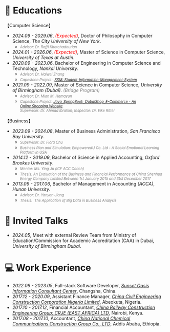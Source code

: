 # 📖 Educations
【Computer Science】
- *2024.09 - 2029.06*, <span style="color:red;">*(Expected)*</span>, Doctor of Philosophy in Computer Science, *The City University of New York*.
  - *<span style="color:gray; font-size:0.8em;">Advisor: Dr. Raffi Khatchadourian</span>*
- *2024.01 - 2026.06*, <span style="color:red;">*(Expected)*</span>, Master of Science in Computer Science, *University of Texas at Austin*.
- *2020.09 - 2023.06*, Bachelor of Engineering in Computer Science and Technology, *Nankai University*.
	- *<span style="color:gray; font-size:0.8em;">Advisor: Dr. Haiwei Zhang</span>*
	- *<span style="color:gray; font-size:0.8em;">Capestone Project:     [SSM: Student-Information-Management-System](https://github.com/Chufeng-Jiang/SSM_Student-Information-Management-System)</span>*
- *2021.09 - 2022.09*, Master of Science in Computer Science, *University of Birmingham (Dubai).  <span style="color:gray;">(Bridge Program)</span>*
  - *<span style="color:gray;font-size:0.8em;">Advisor: Dr. Mian M. Hamayun</span>*
  - *<span style="color:gray;font-size:0.8em;">Capestone Project: [Java_SpringBoot:_DubaiShop_E-Commerce - An Online Shopping Website](https://github.com/Chufeng-Jiang/Java_SpringBoot_DubaiShop_E-Commerce). <br>Supervisor: Dr. Ahmad Ibrahim; Inspector: Dr. Eike Ritter</span>*


【Business】
- *2023.09 - 2024.08*, Master of Business Administration, *San Francisco Bay University*.
  - *<span style="color:gray; font-size:0.8em;">Supervisor: Dr. Flora Chu</span>*
  - *<span style="color:gray; font-size:0.8em;">Business Plan and Simulation: EmpoweredU Co. Ltd -  A Social Emotional Learning Platform in USA </span>*
- *2014.12 - 2019.09*, Bachelor of Science in Applied Accounting, *Oxford Brookes University*.
  - *<span style="color:gray; font-size:0.8em;">Mentor: Ms. Ying Ju (ICF ACC Coach)</span>*
  - *<span style="color:gray; font-size:0.8em;">Thesis: An Evaluation of the Business and Financial Performance of China Shenhua Energy Company Limited Between 1st January 2015 and 31st December 2017</span>*
- *2013.09 - 2017.06*, Bachelor of Management in Accounting *(ACCA)*,  *Hunan University*.
  - *<span style="color:gray; font-size:0.8em;">Advisor: Dr. Yanyan Jiang</span>*
  - *<span style="color:gray; font-size:0.8em;">Thesis:     The Application of Big Data in Business Analysis</span>*

# 💬 Invited Talks
- *2024.05*, Meet with external Review Team from Ministry of Education/Commission for Academic Accreditation (CAA) in Dubai, *University of Birmingham Dubai*.


# 💻 Work Experience
- *2022.09 - 2023.05*, Full-stack Software Developer, [*Sunset Oasis Information Consultant Center*](https://www.linkedin.com/company/96330400/admin/dashboard/),  Changsha, China.
- *2017.12 - 2020.09*, Assistant Finance Manager, [*China Civil Engineering Construction Corporation Nigeria Limited*](http://www.ccecc.com.cn/col/col7669/index.html), Abeokuta, Nigeria.
- *2017.10 - 2017.12*, Financial Accountant, *[China Railway Construction Engineering Group: CRJE (EAST AFRICA) LTD](http://ydyl.cacem.com.cn/photos/EB5F603D_15509C5D.pdf)*, Nairobi, Kenya.
- *2017.08 - 2017.10*, Accountant, [*China National Chemical Communications Construction Group Co., LTD*](http://zhxjj.com.cn/index.php/page/index/id/124.html), Addis Ababa, Ethiopia.


